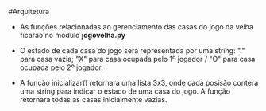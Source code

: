 #Arquitetura

* As funções relacionadas ao gerenciamento das casas do jogo da velha ficarão no modulo **jogovelha.py**

* O estado de cada casa do jogo sera representada por uma string: "." para casa vazia; "X" para casa ocupada pelo 1º jogador / "O" para casa ocupada pelo 2º jogador.

* A função inicializar() retornará uma lista 3x3, onde cada posisão contera uma string para indicar o estado de uma casa do jogo. A função retornara todas as casas inicialmente vazias.